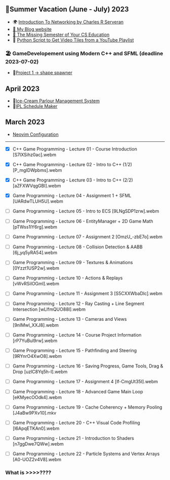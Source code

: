 ## 🌻Summer Vacation (June - July) 2023

<!-- - [Devops]() -->

<!-- - []() -->

<!-- - [Neovim From Scratch]() -->
<!-- - [lua plugin for neovim]() -->
<!-- - [DWM Rice]() -->
<!-- - [How To Install Arch Linux From Scratch]() -->

<!-- - [Lua Language]() -->
<!-- - [The Cherno C++ (Playlist notes)]() -->
<!-- - [Makefile syntax]() -->
<!-- - [Python and Django]() -->

- 🌍 [Introduction To Networking by Charles R Serveran](https://github.com/gautamsahil1947/gautamsahil1947/blob/main/Misc/introduction-to-networking.pdf)
- [📝 My Blog website](https://gautamsahil1947.github.io)
- [👣 The Missing Semester of Your CS Education](https://missing.csail.mit.edu/)
- 🐍 [Python Script to Get Video Tiles from a YouTube Playlist](https://github.com/gautamsahil1947/gautamsahil1947/blob/main/Misc/youtubeScript.py)

### 🏖 GameDevelopement using Modern C++ and SFML (deadline 2023-07-02)

- 🚗[Project 1 -> shape spawner](https://github.com/gautamsahil1947/project1)
    <!-- - 🕹️[Project 2 -> basic game engine implementation](https://github.com/gautamsahil1947/shape-shooter) -->
    <!-- - [Project 3]() -->
    <!-- - []() -->
    <!-- - []() -->
    <!-- - []() -->
    <!-- - [Golf Game]() -->

## April 2023

- 🍨[Ice-Cream Parlour Management System](https://github.com/gautamsahil1947/icecream-parlour-management-system)
- 🏏[IPL Schedule Maker](https://github.com/gautamsahil1947/ipl)

## March 2023

- [Neovim Configuration](https://github.com/gautamsahil1947/nvim)

<!--
🌻🚗🏖🏕🏖👣

🌎 🌐 🌍

📚

🌐🕸🔗🖱🛜

📡💻🌐

📱📶⌚🎧🛡🔒⚡🔋

-->

---

- [x] C++ Game Programming - Lecture 01 - Course Introduction [S7lXSihz0ac].webm
- [x] C++ Game Programming - Lecture 02 - Intro to C++ (1⧸2) [P_mgIDWpbms].webm
- [x] C++ Game Programming - Lecture 03 - Intro to C++ (2⧸2) [aZFXWVqgGBI].webm
- [x] Game Programming - Lecture 04 - Assignment 1 + SFML [UARdwTLUH5U].webm

- [ ] Game Programming - Lecture 05 - Intro to ECS [9LNgSDP1zrw].webm
- [ ] Game Programming - Lecture 06 - EntityManager + 2D Game Math [pTWss1lY6rg].webm
- [ ] Game Programming - Lecture 07 - Assignment 2 [OmzU_-zbE7o].webm
- [ ] Game Programming - Lecture 08 - Collision Detection & AABB [6j_yq5yRA54].webm
- [ ] Game Programming - Lecture 09 - Textures & Animations [0Yzzt1USP2w].webm
- [ ] Game Programming - Lecture 10 - Actions & Replays [vWvRSiIOGmI].webm
- [ ] Game Programming - Lecture 11 - Assignment 3 [S5CXXWbaDlc].webm
- [ ] Game Programming - Lecture 12 - Ray Casting + Line Segment Intersection [wLlfmQUO88I].webm
- [ ] Game Programming - Lecture 13 - Cameras and Views [9nIMwl_XXJ8].webm
- [ ] Game Programming - Lecture 14 - Course Project Information [rP7YuBul9rw].webm
- [ ] Game Programming - Lecture 15 - Pathfinding and Steering [9RYnrO4XwO8].webm
- [ ] Game Programming - Lecture 16 - Saving Progress, Game Tools, Drag & Drop [uzlC8Yq5h-I].webm
- [ ] Game Programming - Lecture 17 - Assignment 4 [lf-CmgUt35I].webm
- [ ] Game Programming - Lecture 18 - Advanced Game Main Loop [eKMyecOOdk4].webm
- [ ] Game Programming - Lecture 19 - Cache Coherency + Memory Pooling [J4aBw9PXv10].mkv
- [ ] Game Programming - Lecture 20 - C++ Visual Code Profiling [l6ApqETKAn0].webm
- [ ] Game Programming - Lecture 21 - Introduction to Shaders [n7ggDwe7QWw].webm
- [ ] Game Programming - Lecture 22 - Particle Systems and Vertex Arrays [A0-UOZ2v4V8].webm

### What is >>>>????
